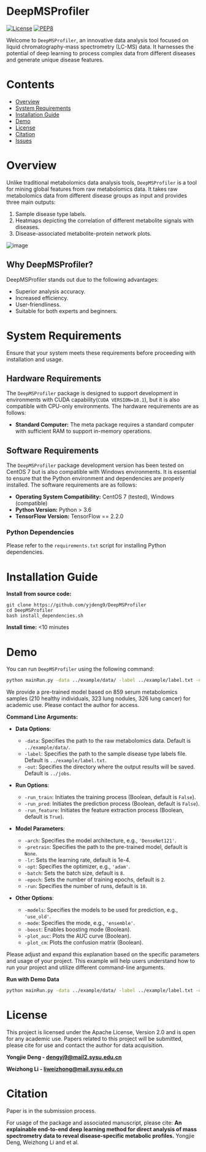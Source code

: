 
# DeepMSProfiler

[![License](https://img.shields.io/badge/License-Apache%202.0-blue.svg)](https://opensource.org/licenses/Apache-2.0)
[![PEP8](https://img.shields.io/badge/code%20style-pep8-orange.svg)](https://www.python.org/dev/peps/pep-0008/)

Welcome to ``DeepMSProfiler``, an innovative data analysis tool focused on liquid chromatography-mass spectrometry (LC-MS) data. It harnesses the potential of deep learning to process complex data from different diseases and generate unique disease features.

# Contents
- [Overview](#overview)
- [System Requirements](#System-Requirements)
- [Installation Guide](#Installation-Guide)
- [Demo](#Demo)
- [License](#license)
- [Citation](#Citation)
- [Issues](https://github.com/yjdeng9/DeepMSProfiler/issues)


  
# Overview

Unlike traditional metabolomics data analysis tools, ``DeepMSProfiler`` is a tool for mining global features from raw metabolomics data. It takes raw metabolomics data from different disease groups as input and provides three main outputs:
1. Sample disease type labels.
2. Heatmaps depicting the correlation of different metabolite signals with diseases.
3. Disease-associated metabolite-protein network plots.

![image](https://github.com/yjdeng9/DeepMSProfiler/assets/130525414/1ce3d2e8-60eb-40bf-afa8-ffb5dddb6b25)


## Why DeepMSProfiler?

DeepMSProfiler stands out due to the following advantages:
- Superior analysis accuracy.
- Increased efficiency.
- User-friendliness.
- Suitable for both experts and beginners.



# System Requirements

Ensure that your system meets these requirements before proceeding with installation and usage.


## Hardware Requirements

The ``DeepMSProfiler`` package is designed to support development in environments with CUDA capability(`CUDA VERSION=10.1`), but it is also compatible with CPU-only environments. The hardware requirements are as follows:

- **Standard Computer:** The meta package requires a standard computer with sufficient RAM to support in-memory operations.


## Software Requirements

The ``DeepMSProfiler`` package development version has been tested on CentOS 7 but is also compatible with Windows environments. It is essential to ensure that the Python environment and dependencies are properly installed. The software requirements are as follows:

- **Operating System Compatibility:** CentOS 7 (tested), Windows (compatible)
- **Python Version:** Python > 3.6
- **TensorFlow Version:** TensorFlow == 2.2.0

### Python Dependencies

Please refer to the `requirements.txt` script for installing Python dependencies.



# Installation Guide

**Install from source code:**
```
git clone https://github.com/yjdeng9/DeepMSProfiler
cd DeepMSProfiler
bash install_dependencies.sh
```
**Install time:**
  <10 minutes



# Demo
   
You can run ``DeepMSProfiler`` using the following command:

```bash
python mainRun.py -data ../example/data/ -label ../example/label.txt -out ../jobs -run_train -run_pred -run_feature
```
We provide a pre-trained model based on 859 serum metabolomics samples (210 healthy individuals, 323 lung nodules, 326 lung cancer) for academic use. Please contact the author for access.

**Command Line Arguments:**

- **Data Options**:
  -    `-data`: Specifies the path to the raw metabolomics data. Default is `../example/data/`.
  -    `-label`: Specifies the path to the sample disease type labels file. Default is `../example/label.txt`.
  -    `-out`: Specifies the directory where the output results will be saved. Default is `../jobs`.

- **Run Options**:

  -    `-run_train`: Initiates the training process (Boolean, default is `False`).
  -    `-run_pred`: Initiates the prediction process (Boolean, default is `False`).
  -    `-run_feature`: Initiates the feature extraction process (Boolean, default is `True`).

- **Model Parameters**:

  -    `-arch`: Specifies the model architecture, e.g., `'DenseNet121'`.
  -    `-pretrain`: Specifies the path to the pre-trained model, default is `None`.
  -    `-lr`: Sets the learning rate, default is 1e-4.
  -    `-opt`: Specifies the optimizer, e.g., `'adam'`.
  -    `-batch`: Sets the batch size, default is `8`.
  -    `-epoch`: Sets the number of training epochs, default is `2`.
  -    `-run`: Specifies the number of runs, default is `10`.

- **Other Options**:

  -    `-models`: Specifies the models to be used for prediction, e.g., `'use_old'`.
  -    `-mode`: Specifies the mode, e.g., `'ensemble'`.
  -    `-boost`: Enables boosting mode (Boolean).
  -    `-plot_auc`: Plots the AUC curve (Boolean).
  -    `-plot_cm`: Plots the confusion matrix (Boolean).

Please adjust and expand this explanation based on the specific parameters and usage of your project. This example will help users understand how to run your project and utilize different command-line arguments.


**Run with Demo Data**
```bash
python mainRun.py -data ../example/data/ -label ../example/label.txt -out ../jobs -run_train -run_pred -run_feature
```





# License

This project is licensed under the Apache License, Version 2.0 and is open for any academic use. Papers related to this project will be submitted, please cite for use and contact the author for data acquisition.

**Yongjie Deng - dengyj9@mail2.sysu.edu.cn**

**Weizhong Li - liweizhong@mail.sysu.edu.cn**



# Citation

Paper is in the submission process.

For usage of the package and associated manuscript, please cite:
    **An explainable end-to-end deep learning method for direct analysis of mass spectrometry data to reveal disease-specific metabolic profiles.** Yongjie Deng, Weizhong Li and et al.






